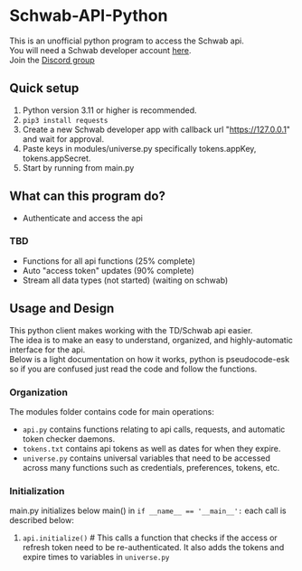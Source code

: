 # Schwab-API-Python 
This is an unofficial python program to access the Schwab api.    
You will need a Schwab developer account [here](https://beta-developer.schwab.com/).        
Join the [Discord group](https://discord.gg/m7SSjr9rs9)


## Quick setup
1. Python version 3.11 or higher is recommended.     
2. `pip3 install requests`
3. Create a new Schwab developer app with callback url "https://127.0.0.1" and wait for approval.
4. Paste keys in modules/universe.py specifically tokens.appKey, tokens.appSecret.
5. Start by running from main.py

## What can this program do?
 - Authenticate and access the api
 ### TBD 
 - Functions for all api functions (25% complete)
 - Auto "access token" updates (90% complete) 
 - Stream all data types (not started) (waiting on schwab)


## Usage and Design
This python client makes working with the TD/Schwab api easier.    
The idea is to make an easy to understand, organized, and highly-automatic interface for the api.   
Below is a light documentation on how it works, python is pseudocode-esk so if you are confused just read the code and follow the functions. 

### Organization

The modules folder contains code for main operations:     
 - `api.py` contains functions relating to api calls, requests, and automatic token checker daemons.
 - `tokens.txt` contains api tokens as well as dates for when they expire.
 - `universe.py` contains universal variables that need to be accessed across many functions such as credentials, preferences, tokens, etc.


### Initialization
main.py initializes below main() in `if __name__ == '__main__':` each call is described below:
 1. `api.initialize()` # This calls a function that checks if the access or refresh token need to be re-authenticated. It also adds the tokens and expire times to variables in `universe.py`



